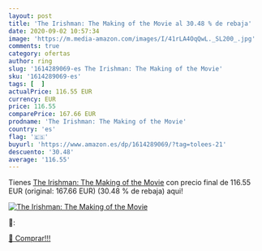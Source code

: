 ```yaml
---
layout: post
title: 'The Irishman: The Making of the Movie al 30.48 % de rebaja'
date: 2020-09-02 10:57:34
image: 'https://m.media-amazon.com/images/I/41rLA4OqQwL._SL200_.jpg'
comments: true
category: ofertas
author: ring
slug: '1614289069-es The Irishman: The Making of the Movie'
sku: '1614289069-es'
tags: [  ]
actualPrice: 116.55 EUR
currency: EUR
price: 116.55
comparePrice: 167.66 EUR
prodname: 'The Irishman: The Making of the Movie'
country: 'es'
flag: '🇪🇸'
buyurl: 'https://www.amazon.es/dp/1614289069/?tag=tolees-21'
descuento: '30.48'
average: '116.55'
---
```


Tienes [The Irishman: The Making of the Movie](https://www.amazon.es/dp/1614289069/?tag=tolees-21) con precio final de  116.55 EUR (original: 167.66 EUR) (30.48 %  de rebaja) aqui!

[![The Irishman: The Making of the Movie](https://m.media-amazon.com/images/I/41rLA4OqQwL._SL200_.jpg)](https://www.amazon.es/dp/1614289069/?tag=tolees-21)

🔎:


[🛒 Comprar!!!](https://www.amazon.es/dp/1614289069/?tag=tolees-21)
